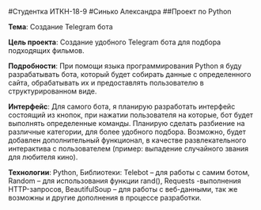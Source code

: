 #Студентка ИТКН-18-9
#Синько Александра
##Проект по Python

**Тема**: Создание Telegram бота

**Цель проекта**: Создание удобного Telegram бота для подбора подходящих фильмов.

**Подробности**: При помощи языка программирования Python я буду разрабатывать бота, который будет собирать данные с определенного сайта, обрабатывать их и предоставлять пользователю в структурированном виде.

**Интерфейс**: Для самого бота, я планирую разработать интерфейс состоящий из кнопок, при нажатии пользователя на которые, бот будет выполнять определенные команды. Планирую сделать разбиение на различные категории, для более удобного подбора. Возможно, будет добавлен дополнительный функционал, в качестве развлекательного интерактива с пользователем (пример: выпадение случайного звания для любителя кино).

**Технологии**: Python, Библиотеки:  Telebot – для работы с самим ботом, Random – для использования функции rand(), Requests -выполнения HTTP-запросов, BeautifulSoup – для работы с веб-данными, так же возможны и другие дополнения в процессе разработки.
